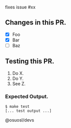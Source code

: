 <!--
  This is a guideline for what a PR should look like.
  Feel free to modify it to fit your specific needs.

  Please list the issue this fixes in the PR
-->
fixes issue #xx

## Changes in this PR.
<!--
  Please include a list of all things this PR will accomplish
  Use the checkbox syntax to show what is done and what is yet to be completed.
  This gives context to the diff.
-->

- [X] Foo
- [X] Bar
- [ ] Baz

## Testing this PR.
<!--
  Please include a list of explicit instructions for testing this PR.
  If the instructions are 'run `make test`' say that,
  If they are more complicated be thorough.
-->

1. Do X.
2. Do Y.
3. See Z.

### Expected Output.
<!--
  Please insert either a description of what should happen when testing
  your PR or a code-block with terminal output.
-->

```
$ make test
[... test output ...]
```

@osuosl/devs
